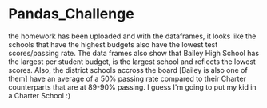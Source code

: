 # Pandas_Challenge
the homework has been uploaded and with the dataframes, it looks like the schools that have the highest budgets also have the lowest test scores/passing rate. The data frames also show that Bailey High School has the largest per student budget, is the largest school and reflects the lowest scores. Also, the district schools accross the board [Bailey is also one of them] have an average of a 50% passing rate compared to their Charter counterparts that are at 89-90% passing. I guess I'm going to put my kid in a Charter School :)
